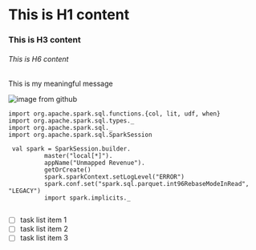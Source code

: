 # This is H1 content 
### This is H3 content
###### This is H6 content


This is my meaningful message 

![image from github ](https://octodex.github.com/images/yaktocat.png)

```
import org.apache.spark.sql.functions.{col, lit, udf, when}
import org.apache.spark.sql.types._
import org.apache.spark.sql._
import org.apache.spark.sql.SparkSession

 val spark = SparkSession.builder.
          master("local[*]").
          appName("Unmapped Revenue").
          getOrCreate()
          spark.sparkContext.setLogLevel("ERROR")
          spark.conf.set("spark.sql.parquet.int96RebaseModeInRead", "LEGACY")
          import spark.implicits._
          
 ```
- [ ] task list item 1
- [ ] task list item 2
- [ ] task list item 3
